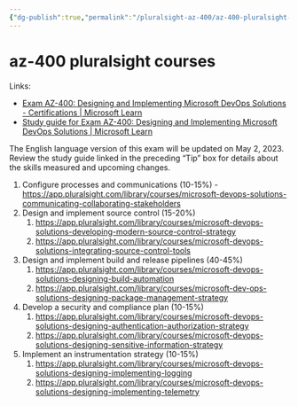 ```yaml
---
{"dg-publish":true,"permalink":"/pluralsight-az-400/az-400-pluralsight-courses/","tags":["course","azure"],"created":"","updated":""}
---
```



# az-400 pluralsight courses

Links: 

- [Exam AZ-400: Designing and Implementing Microsoft DevOps Solutions - Certifications | Microsoft Learn](https://learn.microsoft.com/en-us/certifications/exams/az-400/?source=learn&tab=tab-learning-paths)
- [Study guide for Exam AZ-400: Designing and Implementing Microsoft DevOps Solutions | Microsoft Learn](https://learn.microsoft.com/en-us/certifications/resources/study-guides/az-400)

The English language version of this exam will be updated on May 2, 2023. Review the study guide linked in the preceding “Tip” box for details about the skills measured and upcoming changes.

1. Configure processes and communications (10-15%) - <https://app.pluralsight.com/library/courses/microsoft-devops-solutions-communicating-collaborating-stakeholders>
2. Design and implement source control (15-20%)
   1. <https://app.pluralsight.com/library/courses/microsoft-devops-solutions-developing-modern-source-control-strategy>
   2. <https://app.pluralsight.com/library/courses/microsoft-devops-solutions-integrating-source-control-tools>
3. Design and implement build and release pipelines (40-45%)
   1. <https://app.pluralsight.com/library/courses/microsoft-devops-solutions-designing-build-automation>
   2. <https://app.pluralsight.com/library/courses/microsoft-dev-ops-solutions-designing-package-management-strategy>
4. Develop a security and compliance plan (10-15%)
   1. <https://app.pluralsight.com/library/courses/microsoft-devops-solutions-designing-authentication-authorization-strategy>
   2. <https://app.pluralsight.com/library/courses/microsoft-devops-solutions-designing-sensitive-information-strategy>
5. Implement an instrumentation strategy (10-15%)
   1. <https://app.pluralsight.com/library/courses/microsoft-devops-solutions-designing-implementing-logging>
   2. <https://app.pluralsight.com/library/courses/microsoft-devops-solutions-designing-implementing-telemetry>
